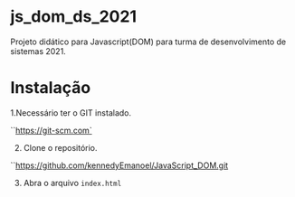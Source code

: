 # js_dom_ds_2021
Projeto didático para Javascript(DOM) para turma de desenvolvimento de sistemas 2021.

# Instalação

1.Necessário ter o GIT instalado.

``https://git-scm.com`

2. Clone o repositório.

``https://github.com/kennedyEmanoel/JavaScript_DOM.git

3. Abra o arquivo `index.html`
